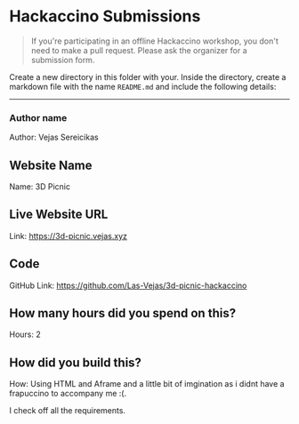 # Hackaccino Submissions

> If you're participating in an offline Hackaccino workshop, you don't need to make a pull request. Please ask the organizer for a submission form.

Create a new directory in this folder with your. Inside the directory, create a markdown file with the name `README.md` and include the following details:

---

### Author name

Author: Vejas Sereicikas

<!-- A name or nickname that you want to appear as the author of the website -->

## Website Name

Name: 3D Picnic

## Live Website URL

Link: https://3d-picnic.vejas.xyz

## Code

GitHub Link: https://github.com/Las-Vejas/3d-picnic-hackaccino

## How many hours did you spend on this?

Hours: 2

## How did you build this?

How: Using HTML and Aframe and a little bit of imgination as i didnt have a frapuccino to accompany me :(.

I check off all the requirements.
